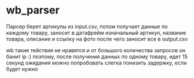 # wb_parser

Парсер берет артикулы из  input.csv,
потом получает данные по каждому товару, 
заносит в датафрейм изначальный артикул, название товара, описание и ссылку на фото
после чего заносит все в output.csv

wb такие тействия не нравятся и от большого количества запросов он банит ip :)
поэтому, после получения данных по одному товару, идет 15 секунд ожидания
можно попробовать слегка понизить задержку, если будет нужно
